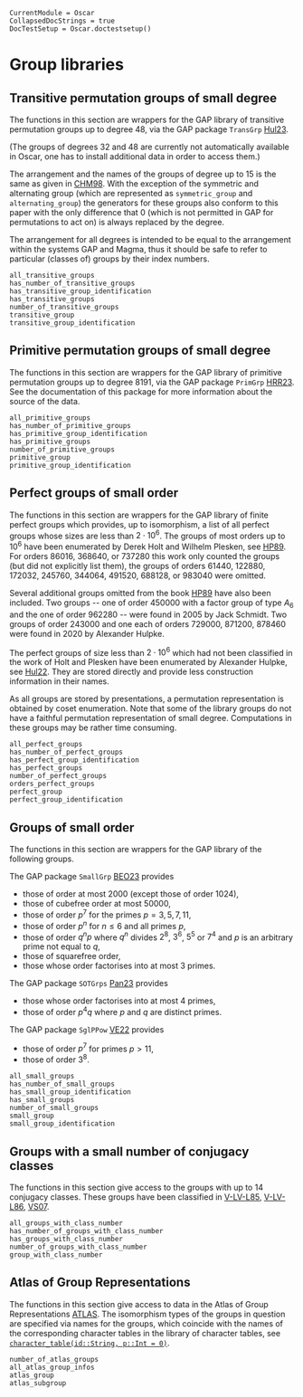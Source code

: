 ```@meta
CurrentModule = Oscar
CollapsedDocStrings = true
DocTestSetup = Oscar.doctestsetup()
```

# Group libraries

## Transitive permutation groups of small degree

The functions in this section are wrappers for the GAP library of
transitive permutation groups up to degree 48,
via the GAP package `TransGrp` [Hul23](@cite).

(The groups of degrees 32 and 48 are currently not automatically
available in Oscar,
one has to install additional data in order to access them.)

The arrangement and the names of the groups of degree up to 15 is the same as given in
[CHM98](@cite). With the exception of the symmetric and alternating group (which are represented
as `symmetric_group` and `alternating_group`) the generators for these groups also conform to this paper with
the only difference that 0 (which is not permitted in GAP for permutations to act on) is always replaced by
the degree.

The arrangement for all degrees is intended to be equal to the arrangement within the systems GAP and Magma, thus it
should be safe to refer to particular (classes of) groups by their index numbers.


```@docs
all_transitive_groups
has_number_of_transitive_groups
has_transitive_group_identification
has_transitive_groups
number_of_transitive_groups
transitive_group
transitive_group_identification
```

## Primitive permutation groups of small degree

The functions in this section are wrappers for the GAP library of
primitive permutation groups up to degree 8191,
via the GAP package `PrimGrp` [HRR23](@cite).
See the documentation of this package for more information about
the source of the data.

```@docs
all_primitive_groups
has_number_of_primitive_groups
has_primitive_group_identification
has_primitive_groups
number_of_primitive_groups
primitive_group
primitive_group_identification
```

## Perfect groups of small order

The functions in this section are wrappers for the GAP library of finite perfect
groups which provides, up to isomorphism, a list of all perfect groups whose
sizes are less than $2\cdot 10^6$. The groups of most orders up to $10^6$ have been
enumerated by Derek Holt and Wilhelm Plesken, see [HP89](@cite). For orders
86016, 368640, or 737280 this work only counted the groups (but did not
explicitly list them), the groups of orders 61440, 122880, 172032,
245760, 344064, 491520, 688128, or 983040 were omitted.

Several additional groups omitted from the book [HP89](@cite) have also
been included. Two groups -- one of order 450000 with a factor group of
type $A_6$ and the one of order 962280 -- were found in 2005 by Jack Schmidt.
Two groups of order 243000 and one each of orders 729000, 871200, 878460
were found in 2020 by Alexander Hulpke.

The perfect groups of size less than $2\cdot 10^6$ which had not been
classified in the work of Holt and Plesken have been enumerated by Alexander
Hulpke, see [Hul22](@cite).
They are stored directly and provide less construction information
in their names.

As all groups are stored by presentations, a permutation representation
is obtained by coset enumeration. Note that some of the library groups do
not have a faithful permutation representation of small degree.
Computations in these groups may be rather time consuming.

```@docs
all_perfect_groups
has_number_of_perfect_groups
has_perfect_group_identification
has_perfect_groups
number_of_perfect_groups
orders_perfect_groups
perfect_group
perfect_group_identification
```

## Groups of small order

The functions in this section are wrappers for the GAP library of
the following groups.

The GAP package `SmallGrp` [BEO23](@cite) provides

- those of order at most 2000 (except those of order 1024),
- those of cubefree order at most 50000,
- those of order $p^7$ for the primes $p = 3, 5, 7, 11$,
- those of order $p^n$ for $n \leq 6$ and all primes $p$,
- those of order $q^n p$ where $q^n$ divides $2^8$, $3^6$, $5^5$
  or $7^4$ and $p$ is an arbitrary prime not equal to $q$,
- those of squarefree order,
- those whose order factorises into at most 3 primes.

The GAP package `SOTGrps` [Pan23](@cite) provides

- those whose order factorises into at most 4 primes,
- those of order $p^4 q$ where $p$ and $q$ are distinct primes.

The GAP package `SglPPow` [VE22](@cite)  provides

- those of order $p^7$ for primes $p > 11$,
- those of order $3^8$.

```@docs
all_small_groups
has_number_of_small_groups
has_small_group_identification
has_small_groups
number_of_small_groups
small_group
small_group_identification
```

## Groups with a small number of conjugacy classes

The functions in this section give access to the groups with
up to 14 conjugacy classes.
These groups have been classified in [V-LV-L85](@cite), [V-LV-L86](@cite),
[VS07](@cite).

```@docs
all_groups_with_class_number
has_number_of_groups_with_class_number
has_groups_with_class_number
number_of_groups_with_class_number
group_with_class_number
```

## Atlas of Group Representations

The functions in this section give access to data in the
Atlas of Group Representations [ATLAS](@cite).
The isomorphism types of the groups in question are specified via
names for the groups, which coincide with the names of the
corresponding character tables in the library of character tables,
see [`character_table(id::String, p::Int = 0)`](@ref).

```@docs
number_of_atlas_groups
all_atlas_group_infos
atlas_group
atlas_subgroup
```
